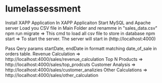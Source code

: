 # lumelassessment
 Install XAPP Application
 In XAPP Applicaiton Start MySQL and Apache server
 Load you CSV file in Main Folder and renamme in "sales_data.csv"
 npm run migrate => This cmd to load all csv file to store in database
 npm start => To start the server. 
 The server will start in (http://localhost:4000) 

 Pass Qery params startDate, endDate in formatt matching date_of_sale in orders table.
 Revenue Calculation => http://localhost:4000/sales/revenue_calculation
 Top N Products  => http://localhost:4000/sales/top_prodcuts
 Customer Analysis => http://localhost:4000/sales/customer_analizies
 Other Calculations => http://localhost:4000/sales/other_calculation